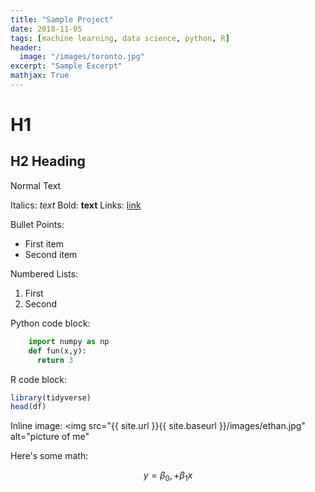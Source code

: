 ```yaml
---
title: "Sample Project"
date: 2018-11-05
tags: [machine learning, data science, python, R]
header:
  image: "/images/toronto.jpg"
excerpt: "Sample Excerpt"
mathjax: True 
---
```


# H1

## H2 Heading

Normal Text

Italics: *text*
Bold: **text**
Links: [link](https://google.com)

Bullet Points:
* First item
* Second item

Numbered Lists:
1. First
2. Second

Python code block:
```python
    import numpy as np
    def fun(x,y):
      return 3
```

R code block:
```r
library(tidyverse)
head(df)
```
Inline image:
<img src="{{ site.url }}{{ site.baseurl }}/images/ethan.jpg" alt="picture of me"

Here's some math:

$$ y = \beta_0, + \beta_1 x $$
